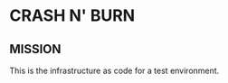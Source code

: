 CRASH N' BURN
=============

MISSION
-------

This is the infrastructure as code for a test environment.





